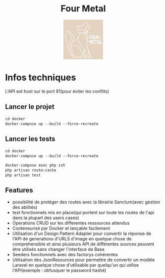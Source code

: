 <h1 align="center">Four Metal</h1> 
<p align="center">
  <a href="#">
    <img src="Logo/avec%20fonds/logo%20renard.png" alt="Computer" width=128 height=128>
  </a>
</p>

# Infos techniques

L'API est host sur le port 81(pour éviter les conflits)

## Lancer le projet

```shell
cd docker
docker-compose up --build --force-recreate
```

## Lancer les tests

```shell
cd docker
docker-compose up --build --force-recreate
```

```shell
docker-compose exec php zsh
php artisan route:cache
php artisan test
```

## Features
- possibilité de protéger des routes avec la librairie Sanctum(avec gestion des abilités)
- test fonctionnels mis en place(qui portent sur toute les routes de l'api dans la plupart des users cases)
- Operations CRUD sur les differentes ressources attendus
- Conteneurisé par Docker et lançable facilement
- Utilisation d'un Design Pattern Adapter pour convertir la réponse de l'API de generations d'URLS d'image en quelque chose de comprehensible et ainsi plusieurs API de différentes sources peuvent être utilisés sans changer l'interface de Base 
- Seeders fonctionnels avec des factorys cohérentes
- Utilisation des JsonResources pour permettre de convertir un modèle Laravel en quelque chose d'utilisable par quelqu'un qui utilise l'API(exemple : obfusquer le password hashé)